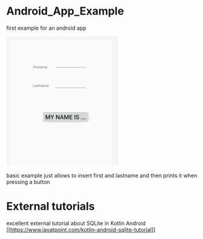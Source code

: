 # Android_App_Example
first example for an android app 

![alt text](https://github.com/nthomasCUBE/Android_App_Example/blob/master/app_template.png)


basic example just allows to insert first and lastname
and then prints it when pressing a button

# External tutorials

excellent external tutorial about SQLite in Kotlin Android
[[https://www.javatpoint.com/kotlin-android-sqlite-tutorial]]
